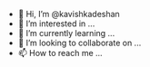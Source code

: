 - 👋 Hi, I’m @kavishkadeshan
- 👀 I’m interested in ...
- 🌱 I’m currently learning ...
- 💞️ I’m looking to collaborate on ...
- 📫 How to reach me ...

<!---
kavishkadeshan/kavishkadeshan is a ✨ special ✨ repository because its `README.md` (this file) appears on your GitHub profile.
You can click the Preview link to take a look at your changes.
--->
